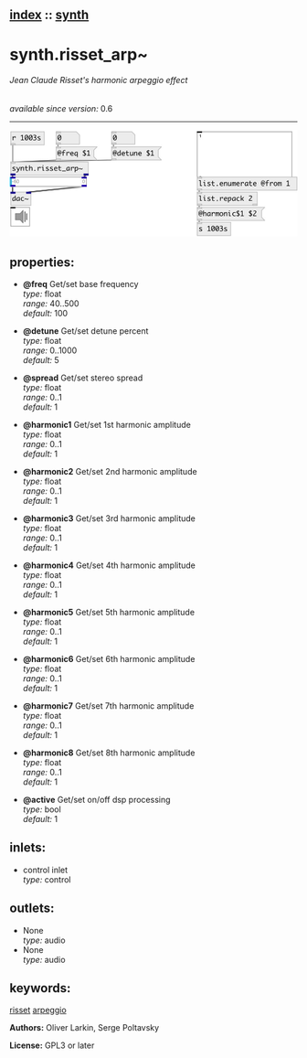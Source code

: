 [index](index.html) :: [synth](category_synth.html)
---

# synth.risset_arp~

###### Jean Claude Risset&#39;s harmonic arpeggio effect

*available since version:* 0.6

---




[![example](../examples/img/synth.risset_arp~.jpg)](../examples/pd/synth.risset_arp~.pd)







## properties:

* **@freq** 
Get/set base frequency<br>
_type:_ float<br>
_range:_ 40..500<br>
_default:_ 100<br>

* **@detune** 
Get/set detune percent<br>
_type:_ float<br>
_range:_ 0..1000<br>
_default:_ 5<br>

* **@spread** 
Get/set stereo spread<br>
_type:_ float<br>
_range:_ 0..1<br>
_default:_ 1<br>

* **@harmonic1** 
Get/set 1st harmonic amplitude<br>
_type:_ float<br>
_range:_ 0..1<br>
_default:_ 1<br>

* **@harmonic2** 
Get/set 2nd harmonic amplitude<br>
_type:_ float<br>
_range:_ 0..1<br>
_default:_ 1<br>

* **@harmonic3** 
Get/set 3rd harmonic amplitude<br>
_type:_ float<br>
_range:_ 0..1<br>
_default:_ 1<br>

* **@harmonic4** 
Get/set 4th harmonic amplitude<br>
_type:_ float<br>
_range:_ 0..1<br>
_default:_ 1<br>

* **@harmonic5** 
Get/set 5th harmonic amplitude<br>
_type:_ float<br>
_range:_ 0..1<br>
_default:_ 1<br>

* **@harmonic6** 
Get/set 6th harmonic amplitude<br>
_type:_ float<br>
_range:_ 0..1<br>
_default:_ 1<br>

* **@harmonic7** 
Get/set 7th harmonic amplitude<br>
_type:_ float<br>
_range:_ 0..1<br>
_default:_ 1<br>

* **@harmonic8** 
Get/set 8th harmonic amplitude<br>
_type:_ float<br>
_range:_ 0..1<br>
_default:_ 1<br>

* **@active** 
Get/set on/off dsp processing<br>
_type:_ bool<br>
_default:_ 1<br>



## inlets:

* control inlet<br>
_type:_ control



## outlets:

* None<br>
_type:_ audio
* None<br>
_type:_ audio



## keywords:

[risset](keywords/risset.html)
[arpeggio](keywords/arpeggio.html)






**Authors:** Oliver Larkin, Serge Poltavsky




**License:** GPL3 or later






